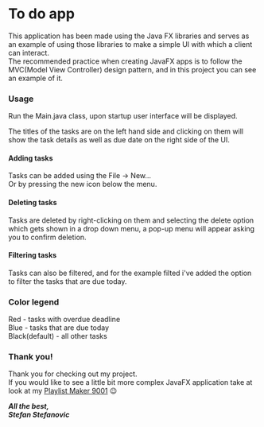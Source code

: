 # To do app 

This application has been made using the Java FX libraries and serves as an example of using those libraries to make a simple UI with which a client can interact.  
The recommended practice when creating JavaFX apps is to follow the MVC(Model View Controller) design pattern, and in this project you can see an example of it.

### Usage

Run the Main.java class, upon startup user interface will be displayed.

The titles of the tasks are on the left hand side and clicking on them will show the task details as well as due date on the right side of the UI.

#### Adding tasks 
Tasks can be added using the File -> New...  
Or by pressing the new icon below the menu.

#### Deleting tasks
Tasks are deleted by right-clicking on them and selecting the delete option which gets shown in a drop down menu, a pop-up menu will appear asking you to confirm deletion.

#### Filtering tasks
Tasks can also be filtered, and for the example filted i've added the option to filter the tasks that are due today. 

### Color legend

Red - tasks with overdue deadline  
Blue - tasks that are due today  
Black(default) - all other tasks  

### Thank you!

Thank you for checking out my project.  
If you would like to see a little bit more complex JavaFX application take at look at my [Playlist Maker 9001](https://github.com/StefanOffice/stefs-playlist-maker-9001) :wink:

***All the best,  
Stefan Stefanovic***
